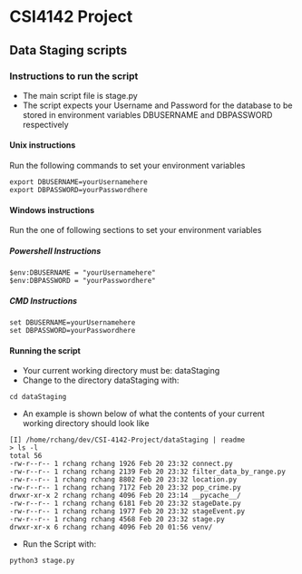 # CSI4142 Project

## Data Staging scripts 

### Instructions to run the script
- The main script file is stage.py
- The script expects your Username and Password for the database to be stored in environment variables DBUSERNAME and DBPASSWORD respectively 

#### Unix instructions
Run the following commands to set your environment variables
```
export DBUSERNAME=yourUsernamehere
export DBPASSWORD=yourPasswordhere
```

#### Windows instructions
Run the one of following sections to set your environment variables

##### Powershell Instructions
```
$env:DBUSERNAME = "yourUsernamehere"
$env:DBPASSWORD = "yourPasswordhere"
```

##### CMD Instructions
```
set DBUSERNAME=yourUsernamehere
set DBPASSWORD=yourPasswordhere
```

#### Running the script
- Your current working directory must be: dataStaging
- Change to the directory dataStaging with:
```
cd dataStaging
```
- An example is shown below of what the contents of your current working directory should look like
```
[I] /home/rchang/dev/CSI-4142-Project/dataStaging | readme
> ls -l
total 56
-rw-r--r-- 1 rchang rchang 1926 Feb 20 23:32 connect.py
-rw-r--r-- 1 rchang rchang 2139 Feb 20 23:32 filter_data_by_range.py
-rw-r--r-- 1 rchang rchang 8802 Feb 20 23:32 location.py
-rw-r--r-- 1 rchang rchang 7172 Feb 20 23:32 pop_crime.py
drwxr-xr-x 2 rchang rchang 4096 Feb 20 23:14 __pycache__/
-rw-r--r-- 1 rchang rchang 6181 Feb 20 23:32 stageDate.py
-rw-r--r-- 1 rchang rchang 1977 Feb 20 23:32 stageEvent.py
-rw-r--r-- 1 rchang rchang 4568 Feb 20 23:32 stage.py
drwxr-xr-x 6 rchang rchang 4096 Feb 20 01:56 venv/
```
- Run the Script with:
```
python3 stage.py
```

